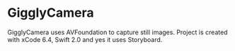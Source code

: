 # GigglyCamera
GigglyCamera uses AVFoundation to capture still images. Project is created with xCode 6.4, Swift 2.0 and yes it uses Storyboard.
